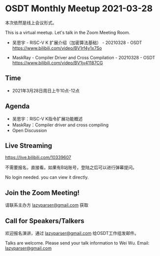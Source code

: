 # OSDT Monthly Meetup 2021-03-28

本次依然是线上会议形式。

This is a virtual meetup. Let's talk in the Zoom Meeting Room.

- 吴思宇 - RISC-V K 扩展介绍（加密算法基础） - 20210328 - OSDT
  https://www.bilibili.com/video/BV1rf4y1x7So

- MaskRay - Compiler Driver and Cross Compilation - 20210328 - OSDT
  https://www.bilibili.com/video/BV1jv41187CG

## Time

- 2021年3月28日周日上午10点-12点

## Agenda

- 吴思宇：RISC-V K指令扩展功能概述
- MaskRay：Compiler driver and cross compiling
- Open Discussion

## Live Streaming

https://live.bilibili.com/10339607

不需要报名，直接看。如果有B站账号，登陆之后可以进行弹幕提问。

No login needed. you can view it directly.

## Join the Zoom Meeting!

请联系主办方 lazyparser@gmail.com 获取

## Call for Speakers/Talkers

欢迎报名演讲，通过 lazyparser@gmail.com 给OSDT工作组发邮件。

Talks are welcome. Please send your talk information to Wei Wu. Email: lazyparser@gmail.com
